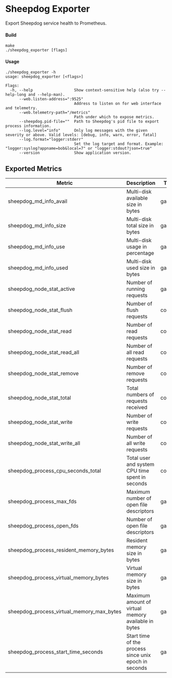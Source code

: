 # Sheepdog Exporter

Export Sheepdog service health to Prometheus.

#### Build

```
make
./sheepdog_exporter [flags]
```

#### Usage

```
./sheepdog_exporter -h
usage: sheepdog_exporter [<flags>]

Flags:
  -h, --help                  Show context-sensitive help (also try --help-long and --help-man).
      --web.listen-address=":9525"
                              Address to listen on for web interface and telemetry.
      --web.telemetry-path="/metrics"
                              Path under which to expose metrics.
      --sheepdog.pid-file=""  Path to Sheepdog's pid file to export process information.
      --log.level="info"      Only log messages with the given severity or above. Valid levels: [debug, info, warn, error, fatal]
      --log.format="logger:stderr"
                              Set the log target and format. Example: "logger:syslog?appname=bob&local=7" or "logger:stdout?json=true"
      --version               Show application version.
```

## Exported Metrics
| Metric | Description | Type | Labels |
| ------ | ----------- | ---- | ------ |
| sheepdog_md_info_avail | Multi-disk available size in bytes | gauge | path |
| sheepdog_md_info_size | Multi-disk total size in bytes | gauge | path |
| sheepdog_md_info_use | Multi-disk usage in percentage | gauge | path |
| sheepdog_md_info_used | Multi-disk used size in bytes | gauge | path |
| sheepdog_node_stat_active | Number of running requests | gauge | type |
| sheepdog_node_stat_flush | Number of flush requests | counter | type |
| sheepdog_node_stat_read | Number of read requests | counter | type |
| sheepdog_node_stat_read_all | Number of all read requests | counter | type |
| sheepdog_node_stat_remove | Number of remove requests | counter | type |
| sheepdog_node_stat_total | Total numbers of requests received | counter | type |
| sheepdog_node_stat_write | Number of write requests | counter | type |
| sheepdog_node_stat_write_all | Number of all write requests | counter | type |
| sheepdog_process_cpu_seconds_total | Total user and system CPU time spent in seconds | counter | |
| sheepdog_process_max_fds | Maximum number of open file descriptors | gauge | |
| sheepdog_process_open_fds | Number of open file descriptors | gauge | |
| sheepdog_process_resident_memory_bytes | Resident memory size in bytes | gauge | |
| sheepdog_process_virtual_memory_bytes | Virtual memory size in bytes | gauge | |
| sheepdog_process_virtual_memory_max_bytes | Maximum amount of virtual memory available in bytes | gauge | |
| sheepdog_process_start_time_seconds | Start time of the process since unix epoch in seconds | gauge | |
